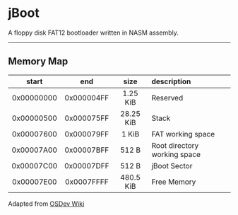 # jBoot

A floppy disk FAT12 bootloader written in NASM assembly.

--------------------------------------------------------

## Memory Map

| start      | end        | size      | description                  |
|:----------:|:----------:|:---------:|:-----------------------------|
| 0x00000000 | 0x000004FF | 1.25 KiB  | Reserved                     |
| 0x00000500 | 0x000075FF | 28.25 KiB | Stack                        |
| 0x00007600 | 0x000079FF | 1 KiB     | FAT working space            |
| 0x00007A00 | 0x00007BFF | 512 B     | Root directory working space |
| 0x00007C00 | 0x00007DFF | 512 B     | jBoot Sector                 |
| 0x00007E00 | 0x0007FFFF | 480.5 KiB | Free Memory                  |

Adapted from [OSDev Wiki](https://wiki.osdev.org/Memory_Map_(x86)#Overview)
